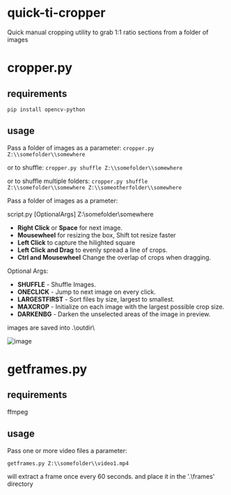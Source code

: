 # quick-ti-cropper
Quick manual cropping utility to grab 1:1 ratio sections from a folder of images

# cropper.py

## requirements

`pip install opencv-python`

## usage

Pass a folder of images as a parameter:
`cropper.py Z:\\somefolder\\somewhere`

or to shuffle:
`cropper.py shuffle Z:\\somefolder\\somewhere`

or to shuffle multiple folders:
`cropper.py shuffle Z:\\somefolder\\somewhere Z:\\someotherfolder\\somewhere`

Pass a folder of images as a prameter:

script.py [OptionalArgs] Z:\\somefolder\\somewhere

 - **Right Click** or **Space** for next image.
 - **Mousewheel** for resizing the box, Shift tot resize faster
 - **Left Click** to capture the hilighted square
 - **Left Click and Drag** to evenly spread a line of crops.
 - **Ctrl and Mousewheel** Change the overlap of crops when dragging.

Optional Args:

 - **SHUFFLE** - Shuffle Images.
 - **ONECLICK** - Jump to next image on every click.
 - **LARGESTFIRST** - Sort files by size, largest to smallest.
 - **MAXCROP** - Initialize on each image with the largest possible crop size.
 - **DARKENBG** - Darken the unselected areas of the image in preview.

images are saved into .\\outdir\\

![image](https://user-images.githubusercontent.com/35278260/195849586-7ada7249-275f-4dd6-9069-5518bfab46ac.png)

# getframes.py

## requirements

ffmpeg

## usage

Pass one or more video files a parameter:

`getframes.py Z:\\somefolder\\video1.mp4`

will extract a frame once every 60 seconds. and place it in the '.\frames\' directory
